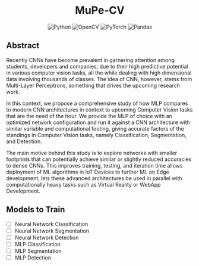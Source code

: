 <div align='center'>

# MuPe-CV
![Python](https://img.shields.io/badge/python-3670A0?style=for-the-badge&logo=python&logoColor=ffdd54)
![OpenCV](https://img.shields.io/badge/opencv-%23white.svg?style=for-the-badge&logo=opencv&logoColor=white)
![PyTorch](https://img.shields.io/badge/PyTorch-%23EE4C2C.svg?style=for-the-badge&logo=PyTorch&logoColor=white)
![Pandas](https://img.shields.io/badge/pandas-%23150458.svg?style=for-the-badge&logo=pandas&logoColor=white)

</div>

## Abstract

Recently CNNs have become prevalent in garnering attention among students, developers and companies, due to their high predictive potential in various computer vision tasks, all the while dealing with high dimensional data involving thousands of classes. The idea of CNN, however, stems from Multi-Layer Perceptrons, something that drives the upcoming research work. <br>

In this context, we propose a comprehensive study of how MLP compares to modern CNN architectures in context to upcoming Computer Vision tasks that are the need of the hour. We provide the MLP of choice with an optimized network configuration and run it against a CNN architecture with similar variable and computational footing, giving accurate factors of the standings in Computer Vision tasks, namely Classification, Segmentation, and Detection. <Br>

The main motive behind this study is to explore networks with smaller footprints that can potentially achieve similar or slightly reduced accuracies to dense CNNs. This improves training, testing, and iteration time allows deployment of ML algorithms in IoT Devices to further ML on Edge development, lets these advanced architectures be used in parallel with computationally heavy tasks such as Virtual Reality or WebApp Development. <br>

## Models to Train

- [ ] Neural Network Classification
- [ ] Neural Network Segmentation
- [ ] Neural Network Detection
- [ ] MLP Classification
- [ ] MLP Segmentation
- [ ] MLP Detection